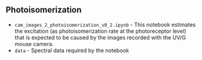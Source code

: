 ## Photoisomerization

- `cam_images_2_photoisomerization_v0_2.ipynb` - This notebook estimates the excitation (as photoisomerization rate at the photoreceptor level) 
  that is expected to be caused by the images recorded with the UV/G mouse camera.
- `data` - Spectral data required by the notebook  
